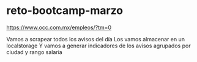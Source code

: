 # reto-bootcamp-marzo

<https://www.occ.com.mx/empleos/?tm=0>

Vamos a scrapear todos los avisos del día
Los vamos almacenar en un localstorage
Y vamos a generar indicadores de los avisos agrupados por ciudad y rango salaria

